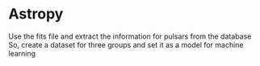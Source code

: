 # Astropy
Use the fits file and extract the information for pulsars from the database So, create a dataset for three groups  and set it as a model for machine learning
